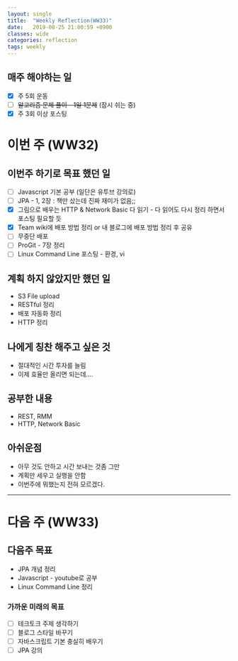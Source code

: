 ```yaml
---
layout: single
title:  "Weekly Reflection(WW33)"
date:   2019-08-25 21:00:59 +0900
classes: wide
categories: reflection
tags: weekly
---
```


## 매주 해야하는 일
- [x] 주 5회 운동
- [ ] ~~알고리즘 문제 풀이 - 1일 1문제~~ (잠시 쉬는 중)
- [x] 주 3회 이상 포스팅

# 이번 주 (WW32)

## 이번주 하기로 목표 했던 일

- [ ] Javascript 기본 공부 (일단은 유투브 강의로)
- [ ] JPA - 1, 2장 : 책만 샀는데 진짜 재미가 없음;;
- [x] 그림으로 배우는 HTTP & Network Basic 다 읽기 - 다 읽어도 다시 정리 하면서 포스팅 필요할 듯
- [x] Team wiki에 배포 방법 정리 or 내 블로그에 배포 방법 정리 후 공유
- [ ] 무중단 배포
- [ ] ProGit - 7장 정리
- [ ] Linux Command Line 포스팅 - 환경, vi

## 계획 하지 않았지만 했던 일
* S3 File upload
* RESTful 정리
* 배포 자동화 정리
* HTTP 정리

## 나에게 칭찬 해주고 싶은 것
* 절대적인 시간 투자를 늘림
* 이제 효율만 올리면 되는데....

## 공부한 내용
* REST, RMM
* HTTP, Network Basic

## 아쉬운점
* 아무 것도 안하고 시간 보내는 것좀 그만
* 계획만 세우고 실행을 안함
* 이번주에 뭐했는지 전혀 모르겠다.

---


# 다음 주 (WW33)
## 다음주 목표
* JPA 개념 정리
* Javascript - youtube로 공부
* Linux Command Line 정리

### 가까운 미래의 목표
- [ ] 테크토크 주제 생각하기
- [ ] 블로그 스타일 바꾸기
- [ ] 자바스크립트 기본 충실히 배우기
- [ ] JPA 강의